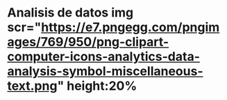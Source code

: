 # Analisis de  datos img scr="https://e7.pngegg.com/pngimages/769/950/png-clipart-computer-icons-analytics-data-analysis-symbol-miscellaneous-text.png"  height:20%


